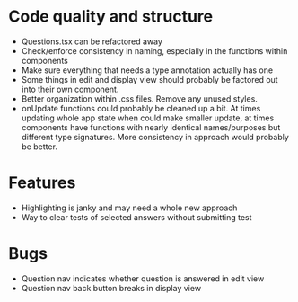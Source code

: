 # Code quality and structure
- Questions.tsx can be refactored away
- Check/enforce consistency in naming, especially in the functions within components
- Make sure everything that needs a type annotation actually has one
- Some things in edit and display view should probably be factored out into their own component.
- Better organization within .css files. Remove any unused styles.
- onUpdate functions could probably be cleaned up a bit. At times updating whole app state when could make smaller
update, at times components have functions with nearly identical names/purposes but different type signatures. More
consistency in approach would probably be better.

# Features
- Highlighting is janky and may need a whole new approach
- Way to clear tests of selected answers without submitting test


# Bugs
- Question nav indicates whether question is answered in edit view
- Question nav back button breaks in display view